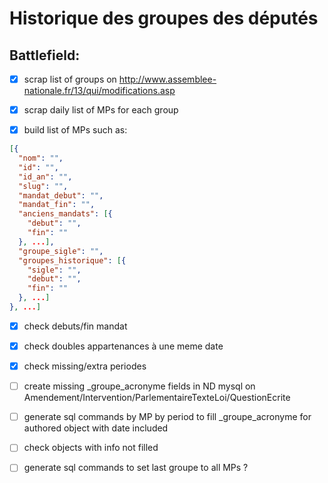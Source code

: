 # Historique des groupes des députés

## Battlefield:

- [X] scrap list of groups on http://www.assemblee-nationale.fr/13/qui/modifications.asp

- [X] scrap daily list of MPs for each group

- [X] build list of MPs such as:

```json
[{
  "nom": "",
  "id": "",
  "id_an": "",
  "slug": "",
  "mandat_debut": "",
  "mandat_fin": "",
  "anciens_mandats": [{
    "debut": "",
    "fin": ""
  }, ...],
  "groupe_sigle": "",
  "groupes_historique": [{
    "sigle": "",
    "debut": "",
    "fin": ""
  }, ...]
}, ...]
```

- [X] check debuts/fin mandat

- [X] check doubles appartenances à une meme date

- [X] check missing/extra periodes

- [ ] create missing _groupe_acronyme fields in ND mysql on Amendement/Intervention/ParlementaireTexteLoi/QuestionEcrite

- [ ] generate sql commands by MP by period to fill _groupe_acronyme for authored object with date included

- [ ] check objects with info not filled

- [ ] generate sql commands to set last groupe to all MPs ?
